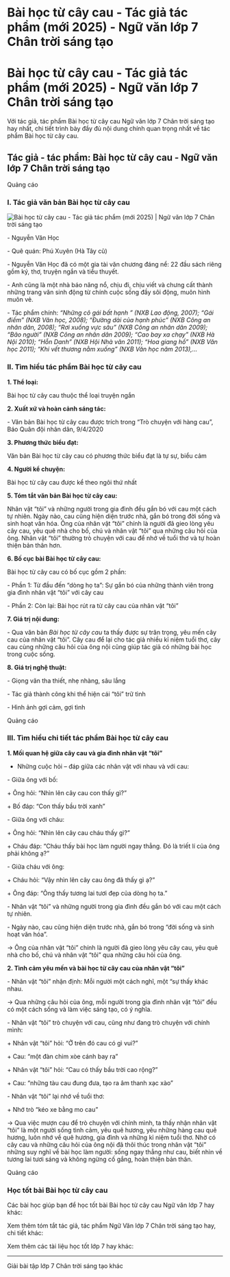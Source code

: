 # Bài học từ cây cau - Tác giả tác phẩm (mới 2025) - Ngữ văn lớp 7 Chân trời sáng tạo

# Bài học từ cây cau - Tác giả tác phẩm (mới 2025) - Ngữ văn lớp 7 Chân trời sáng tạo

Với tác giả, tác phẩm Bài học từ cây cau Ngữ văn lớp 7 Chân trời sáng tạo hay nhất, chi tiết trình bày đầy đủ nội dung chính quan trọng nhất về tác phẩm Bài học từ cây cau.

## Tác giả - tác phẩm: Bài học từ cây cau - Ngữ văn lớp 7 Chân trời sáng tạo

Quảng cáo

### **I. Tác giả văn bản Bài học từ cây cau**

![Bài học từ cây cau - Tác giả tác phẩm \(mới 2025\) | Ngữ văn lớp 7 Chân trời sáng tạo](https://vietjack.com/soan-van-lop-7-ct/images/tac-gia-tac-pham-bai-hoc-tu-cay-cau.PNG)

\- Nguyễn Văn Học 

\- Quê quán: Phú Xuyên (Hà Tây cũ)

\- Nguyễn Văn Học đã có một gia tài văn chương đáng nể: 22 đầu sách riêng gồm ký, thơ, truyện ngắn và tiểu thuyết. 

\- Anh cũng là một nhà báo năng nổ, chịu đi, chịu viết và chưng cất thành những trang văn sinh động từ chính cuộc sống đầy sôi động, muôn hình muôn vẻ.

\- Tác phẩm chính: _“Những cô gái_ _bất hạnh_ _” (NXB Lao động, 2007); “Gái điếm” (NXB Văn học, 2008); “Đường dài của hạnh phúc” (NXB Công an nhân dân, 2008); “Rơi xuống vực sâu” (NXB Công an nhân dân 2009); “Bão người” (NXB Công an nhân dân 2009); “Cao bay xa chạy” (NXB Hà Nội 2010); “Hỗn Danh” (NXB Hội Nhà văn 2011); “Hoa giang hồ” (NXB Văn học 2011); “Khi vết thương nằm xuống” (NXB Văn học năm 2013),…_

### **II. Tìm hiểu tác phẩm Bài học từ cây cau**

**1\. Thể loại:**

Bài học từ cây cau thuộc thể loại truyện ngắn

**2\. Xuất xứ và hoàn cảnh sáng tác:**

\- Văn bản Bài học từ cây cau được trích trong “Trò chuyện với hàng cau”, Báo Quân đội nhân dân, 9/4/2020

**3\. Phương thức biểu đạt:**

Văn bản Bài học từ cây cau có phương thức biểu đạt là tự sự, biểu cảm

**4\. Người kể chuyện:**

Bài học từ cây cau được kể theo ngôi thứ nhất

**5\. Tóm tắt văn bản Bài học từ cây cau:**

Nhân vật “tôi” và những người trong gia đình đều gắn bó với cau một cách tự nhiên. Ngày nào, cau cũng hiện diện trước nhà, gắn bó trong đời sống và sinh hoạt văn hóa. Ông của nhân vật “tôi” chính là người đã gieo lòng yêu cây cau, yêu quê nhà cho bố, chú và nhân vật “tôi” qua những câu hỏi của ông. Nhân vật “tôi” thường trò chuyện với cau để nhớ về tuổi thơ và tự hoàn thiện bản thân hơn.

**6\. Bố cục bài Bài học từ cây cau:**

Bài học từ cây cau có bố cục gồm 2 phần:

\- Phần 1: Từ đầu đến “dòng họ ta”: Sự gắn bó của những thành viên trong gia đình nhân vật “tôi” với cây cau

\- Phần 2: Còn lại: Bài học rút ra từ cây cau của nhân vật “tôi”

**7\. Giá trị nội dung:**

\- Qua văn bản _Bài học từ cây cau_ ta thấy được sự trân trọng, yêu mến cây cau của nhân vật “tôi”. Cây cau để lại cho tác giả nhiều kỉ niệm tuổi thơ, cây cau cùng những câu hỏi của ông nội cũng giúp tác giả có những bài học trong cuộc sống.

**8\. Giá trị nghệ thuật:**

\- Giọng văn tha thiết, nhẹ nhàng, sâu lắng

\- Tác giả thành công khi thể hiện cái “tôi” trữ tình 

\- Hình ảnh gợi cảm, gợi tình

Quảng cáo

### **III. Tìm hiểu chi tiết tác phẩm Bài học từ cây cau**

**1\. Mối quan hệ giữa cây cau và gia đình nhân vật “tôi”**

* Những cuộc hỏi – đáp giữa các nhân vật với nhau và với cau:

\- Giữa ông với bố:

\+ Ông hỏi: “Nhìn lên cây cau con thấy gì?”

\+ Bố đáp: “Con thấy bầu trời xanh”

\- Giữa ông với cháu:

\+ Ông hỏi: “Nhìn lên cây cau cháu thấy gì?”

\+ Cháu đáp: “Cháu thấy bài học làm người ngay thẳng. Đó là triết lí của ông phải không ạ?”

\- Giữa cháu với ông:

\+ Cháu hỏi: “Vậy nhìn lên cây cau ông đã thấy gì ạ?”

\+ Ông đáp: “Ông thấy tương lai tươi đẹp của dòng họ ta.”

\- Nhân vật “tôi” và những người trong gia đình đều gắn bó với cau một cách tự nhiên. 

\- Ngày nào, cau cũng hiện diện trước nhà, gắn bó trong “đời sống và sinh hoạt văn hóa”. 

→ Ông của nhân vật “tôi” chính là người đã gieo lòng yêu cây cau, yêu quê nhà cho bố, chú và nhân vật “tôi” qua những câu hỏi của ông.

**2\. Tình cảm yêu mến và bài học từ cây cau của nhân vật “tôi”**

\- Nhân vật “tôi” nhận định: Mỗi người một cách nghĩ, một “sự thấy khác nhau.

→ Qua những câu hỏi của ông, mỗi người trong gia đình nhân vật “tôi” đều có một cách sống và làm việc sáng tạo, có ý nghĩa.

\- Nhân vật “tôi” trò chuyện với cau, cũng như đang trò chuyện với chính mình:

\+ Nhân vật “tôi” hỏi: “Ở trên đó cau có gì vui?”

\+ Cau: “một đàn chim xòe cánh bay ra” 

\+ Nhân vật “tôi” hỏi: “Cau có thấy bầu trời cao rộng?”

\+ Cau: “những tàu cau đung đưa, tạo ra âm thanh xạc xào”

\- Nhân vật “tôi” lại nhớ về tuổi thơ:

\+ Nhớ trò “kéo xe bằng mo cau”

→ Qua việc mượn cau để trò chuyện với chính mình, ta thấy nhận nhân vật “tôi” là một người sống tình cảm, yêu quê hương, yêu những hàng cau quê hương, luôn nhớ về quê hương, gia đình và những kỉ niệm tuổi thơ. Nhờ có cây cau và những câu hỏi của ông nội đã thôi thúc trong nhân vật “tôi” những suy nghĩ về bài học làm người: sống ngay thẳng như cau, biết nhìn về tương lai tươi sáng và không ngừng cố gắng, hoàn thiện bản thân. 

Quảng cáo

### **Học tốt bài Bài học từ cây cau**

Các bài học giúp bạn để học tốt bài Bài học từ cây cau Ngữ văn lớp 7 hay khác:

Xem thêm tóm tắt tác giả, tác phẩm Ngữ Văn lớp 7 Chân trời sáng tạo hay, chi tiết khác:

Xem thêm các tài liệu học tốt lớp 7 hay khác:

* * *

Giải bài tập lớp 7 Chân trời sáng tạo khác
